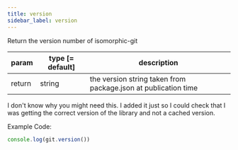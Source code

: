 ```yaml
---
title: version
sidebar_label: version
---
```


Return the version number of isomorphic-git

| param  | type [= default] | description                                                    |
| ------ | ---------------- | -------------------------------------------------------------- |
| return | string           | the version string taken from package.json at publication time |

I don't know why you might need this. I added it just so I could check that I was getting
the correct version of the library and not a cached version.

Example Code:

```js live
console.log(git.version())
```
